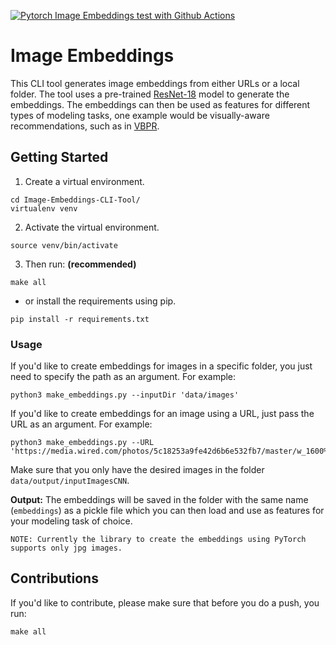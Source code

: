 [![Pytorch Image Embeddings test with Github Actions](https://github.com/omartinez182/Image-Embeddings-CLI-Tool/actions/workflows/main.yml/badge.svg?branch=main)](https://github.com/omartinez182/Image-Embeddings-CLI-Tool/actions/workflows/main.yml)

# Image Embeddings
 
This CLI tool generates image embeddings from either URLs or a local folder. The tool uses a pre-trained [ResNet-18](https://pytorch.org/hub/pytorch_vision_resnet/) model to generate the embeddings. The embeddings can then be used as features for different types of modeling tasks, one example would be visually-aware recommendations, such as in [VBPR](https://arxiv.org/pdf/1510.01784.pdf).


## Getting Started


1) Create a virtual environment.

```
cd Image-Embeddings-CLI-Tool/
virtualenv venv
```

2) Activate the virtual environment.

```
source venv/bin/activate
```

3) Then run: **(recommended)**

```
make all
```

- or install the requirements using pip.

```
pip install -r requirements.txt
```

### Usage

If you'd like to create embeddings for images in a specific folder, you just need to specify the path as an argument. For example:

```
python3 make_embeddings.py --inputDir 'data/images'
```

If you'd like to create embeddings for an image using a URL, just pass the URL as an argument. For example:

```
python3 make_embeddings.py --URL 'https://media.wired.com/photos/5c18253a9fe42d6b6e532fb7/master/w_1600%2Cc_limit/%2520hornless%2520heritage_nikita%2520teryoshin_1.jpg'
```

Make sure that you only have the desired images in the folder ```data/output/inputImagesCNN```. 

**Output:** The embeddings will be saved in the folder with the same name (```embeddings```) as a pickle file which you can then load and use as features for your modeling task of choice.

```NOTE: Currently the library to create the embeddings using PyTorch supports only jpg images.```


## Contributions

If you'd like to contribute, please make sure that before you do a push, you run:

```make all```
